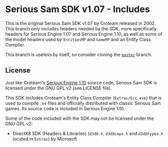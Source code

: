 # Serious Sam SDK v1.07 - Includes
This is the original Serious Sam SDK v1.07 by Croteam released in 2002. This branch only includes headers needed by the SDK, more specifically headers for Serious Engine 1.07 and Serious Engine 1.10, as well as some of the model headers used by `EntitiesMP` and `GameMP` and an Entity Class Compiler.

This branch is useless by itself, so consider cloning the [`master`](https://github.com/DreamyCecil/SeriousSam_SDK107/tree/master) branch.

License
-------

Just like Croteam's [Serious Engine 1.10](https://github.com/Croteam-official/Serious-Engine) source code, Serious Sam SDK is licensed under the GNU GPL v2 (see LICENSE file).

This SDK includes Croteam's Entity Class Compiler (`Extras/Ecc.exe`) that is used to compile `.es` files and officially distributed with classic Serious Sam games. Its source code is included in Serious Engine 1.10.

Some of the code included with the SDK may not be licensed under the GNU GPL v2:

* DirectX8 SDK (Headers & Libraries) (`d3d8.h`, `d3d8caps.h` and `d3d8types.h` located in `Extras`) by Microsoft
